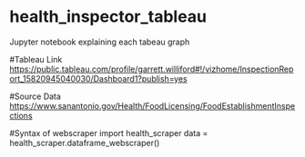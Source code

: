 # health_inspector_tableau
Jupyter notebook explaining each tabeau graph

#Tableau Link
https://public.tableau.com/profile/garrett.williford#!/vizhome/InspectionReport_15820945040030/Dashboard1?publish=yes

#Source Data
https://www.sanantonio.gov/Health/FoodLicensing/FoodEstablishmentInspections


#Syntax of webscraper
import health_scraper
data = health_scraper.dataframe_webscraper()

